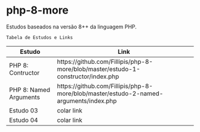 # php-8-more

Estudos baseados na versão 8++ da linguagem PHP.

<code>Tabela de Estudos e Links</code>

<table>
  <thead>
    <tr>
      <th>Estudo</th>
      <th>Link</th>
    </tr>
  </thead>
  <tbody>
    <tr>
      <td>PHP 8: Contructor</td>
      <td>https://github.com/Fillipis/php-8-more/blob/master/estudo-1-constructor/index.php</td>
    </tr>
    <tr>
      <td>PHP 8: Named Arguments</td>
      <td>https://github.com/Fillipis/php-8-more/blob/master/estudo-2-named-arguments/index.php</td>
    </tr>
    <tr>
      <td>Estudo 03</td>
      <td>colar link</td>
    </tr>
    <tr>
      <td>Estudo 04</td>
      <td>colar link</td>
    </tr>
  </tbody>
</table>
